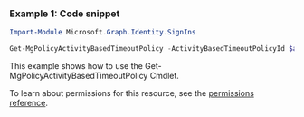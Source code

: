 ### Example 1: Code snippet

```powershellImport-Module Microsoft.Graph.Identity.SignIns

Get-MgPolicyActivityBasedTimeoutPolicy -ActivityBasedTimeoutPolicyId $activityBasedTimeoutPolicyId
```
This example shows how to use the Get-MgPolicyActivityBasedTimeoutPolicy Cmdlet.
To learn about permissions for this resource, see the [permissions reference](/graph/permissions-reference).

